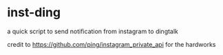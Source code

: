 # inst-ding
a quick script to send notification from instagram to dingtalk

credit to https://github.com/ping/instagram_private_api for the hardworks
